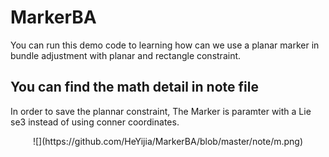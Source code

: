 # MarkerBA
You can run this demo code to learning how can we use a planar marker in bundle adjustment with planar and rectangle constraint.

## You can find the math detail in note file
In order to save the plannar constraint, The Marker is paramter with a Lie se3 instead of using conner coordinates.
 
<center>![](https://github.com/HeYijia/MarkerBA/blob/master/note/m.png)</center>
